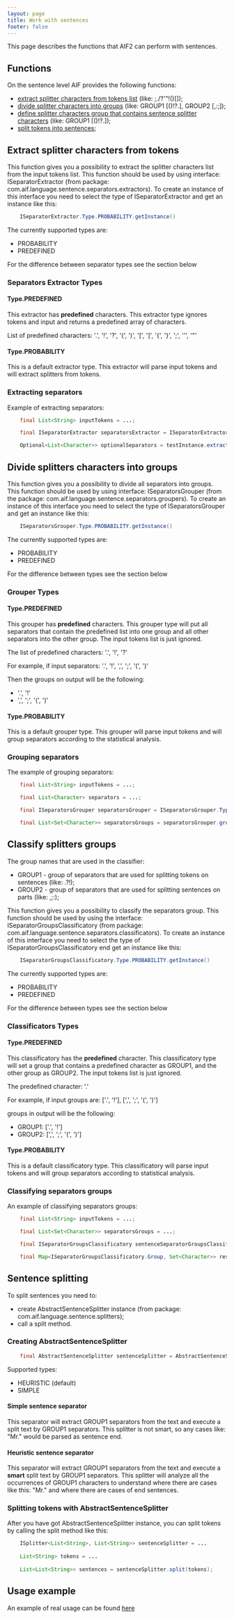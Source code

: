 ```yaml
---
layout: page
title: Work with sentences
footer: false
---
```


This page describes the functions that AIF2 can perform with sentences.

## Functions

On the sentence level AIF provides the following functions:

* [extract splitter characters from tokens list](#extract-splitters-characters-from-tokens) (like: ;./?'"!()[]);
* [divide splitter characters into groups](#divide-splitters-characters-on-groups) (like: GROUP1 [()!?.], GROUP2 [,:;]);
* [define splitter characters group that contains sentence splitter characters](#classify-splitters-groups) (like: GROUP1 [()!?.]);
* [split tokens into sentences](#sentence-splitting);

## <a id="extract-splitters-characters-from-tokens"></a> Extract splitter characters from tokens

This function gives you a possibility to extract the splitter characters list from the input tokens list. 
This function should be used by using interface: ISeparatorExtractor (from package: com.aif.language.sentence.separators.extractors). To create an instance of this interface you need to select the type of ISeparatorExtractor and get an instance like this:
``` java
    ISeparatorExtractor.Type.PROBABILITY.getInstance()
```
The currently supported types are:

* PROBABILITY
* PREDEFINED

For the difference between separator types see the section below

### Separators Extractor Types 

#### Type.PREDEFINED

This extractor has **predefined** characters. This extractor type ignores tokens and input and returns a predefined array of characters. 

List of predefined characters: '.', '!', '?', '(', ')', '[', ']', '{', '}', ';', '\'', '\"'

#### Type.PROBABILITY

This is a default extractor type. This extractor will parse input tokens and will extract splitters from tokens. 

### Extracting separators

Example of extracting separators:
``` java
    final List<String> inputTokens = ...;

    final ISeparatorExtractor separatorsExtractor = ISeparatorExtractor.Type.PROBABILITY.getInstance();

    Optional<List<Character>> optionalSeparators = testInstance.extract(inputTokens);
```
## <a id="divide-splitters-characters-on-groups"></a>Divide splitters characters into groups

This function gives you a possibility to divide all separators into groups. This function should be used by using interface: ISeparatorsGrouper (from the package: com.aif.language.sentence.separators.groupers). To create an instance of this interface you need to select the type of ISeparatorsGrouper and get an instance like this:
``` java
    ISeparatorsGrouper.Type.PROBABILITY.getInstance()
```
The currently supported types are:

* PROBABILITY
* PREDEFINED

For the difference between types see the section below

### Grouper Types 

#### Type.PREDEFINED

This grouper has **predefined** characters. This grouper type will put all separators that contain the predefined list into one group and all other separators into the other group. The input tokens list is just ignored. 

The list of predefined characters:  '.', '!', '?'

For example, if input separators: '.', '!', ',', ';', '(', ')'

Then the groups on output will be the following:

* '.', '!'
* ',', ';', '(', ')'

#### Type.PROBABILITY

This is a default grouper type. This grouper will parse input tokens and will group separators according to the statistical analysis.  

### Grouping separators

The example of grouping separators:
``` java
    final List<String> inputTokens = ...;

    final List<Character> separators = ...; 

    final ISeparatorsGrouper separatorsGrouper = ISeparatorsGrouper.Type.PROBABILITY.getInstance();

    final List<Set<Character>> separatorsGroups = separatorsGrouper.group(inputTokens, separators)
```
## <a id="classify-splitters-groups"></a>Classify splitters groups

The group names that are used in the classifier:

* GROUP1 - group of separators that are used for splitting tokens on sentences (like: .?!);
* GROUP2 - group of separators that are used for splitting sentences on parts (like: ,;:);

This function gives you a possibility to classify the separators group. This function should be used by using the interface: ISeparatorGroupsClassificatory (from package: com.aif.language.sentence.separators.classificators). To create an instance of this interface you need to select the type of ISeparatorGroupsClassificatory end get an instance like this:
``` java
    ISeparatorGroupsClassificatory.Type.PROBABILITY.getInstance()
```
The currently supported types are:

* PROBABILITY
* PREDEFINED

For the difference between types see the section below

### Classificators Types 

#### Type.PREDEFINED

This classificatory has the **predefined** character. This classificatory type will set a group that contains a predefined character as GROUP1, and the other group as GROUP2. The input tokens list is just ignored. 

The predefined character:  '.'

For example, if input groups are: ['.', '!'], [',', ';', '(', ')']

groups in output will be the following:

* GROUP1: ['.', '!']
* GROUP2: [',', ';', '(', ')']

#### Type.PROBABILITY

This is a default classificatory type. This classificatory will parse input tokens and will group separators according to statistical analysis.  

### Classifying separators groups

An example of classifying separators groups:
``` java
    final List<String> inputTokens = ...;

    final List<Set<Character>> separatorsGroups = ...; 

    final ISeparatorGroupsClassificatory sentenceSeparatorGroupsClassificatory = ISeparatorGroupsClassificatory.Type.PROBABILITY.getInstance();

    final Map<ISeparatorGroupsClassificatory.Group, Set<Character>> result = sentenceSeparatorGroupsClassificatory.classify(inputTokens, separatorGroups);
```
## <a id="sentence-splitting"></a>Sentence splitting

To split sentences you need to:

* create AbstractSentenceSplitter instance (from package: com.aif.language.sentence.splitters);
* call a split method.

### Creating AbstractSentenceSplitter
``` java
    final AbstractSentenceSplitter sentenceSplitter = AbstractSentenceSplitter.Type.HEURISTIC.getInstance();
```
Supported types:

* HEURISTIC (default)
* SIMPLE

#### Simple sentence separator

This separator will extract GROUP1 separators from the text and execute a split text by GROUP1 separators. This splitter is not smart, so any cases like: "Mr." would be parsed as sentence end.

#### Heuristic sentence separator

This separator will extract GROUP1 separators from the text and execute a **smart** split text by GROUP1 separators. This splitter will analyze all the occurrences of GROUP1 characters to understand where there are cases like this: "Mr." and where there are cases of end sentences.

### Splitting tokens with AbstractSentenceSplitter

After you have got AbstractSentenceSplitter instance, you can split tokens by calling the split method like this:
``` java
    ISplitter<List<String>, List<String>> sentenceSplitter = ...
    
    List<String> tokens = ...
    
    List<List<String>> sentences = sentenceSplitter.split(tokens);
```
## Usage example 

An example of real usage can be found [here](https://github.com/b0noI/aif-cli/blob/master/src/main/java/com/aif/language/sentence/SentenceSplitCommand.java#L40)